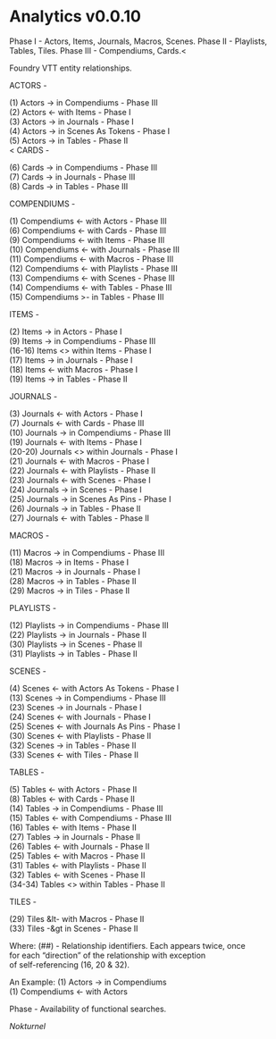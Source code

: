 # Analytics v0.0.10

Phase I - Actors, Items, Journals, Macros, Scenes.
Phase II - Playlists, Tables, Tiles.
Phase III - Compendiums, Cards.<

Foundry VTT entity relationships.

ACTORS -

(1) Actors -> in Compendiums - Phase III<br>
(2) Actors <- with Items - Phase I<br>
(3) Actors -> in Journals - Phase I<br>
(4) Actors -> in Scenes As Tokens - Phase I<br>
(5) Actors -> in Tables - Phase II<br>
<
CARDS -

(6) Cards -> in Compendiums - Phase III<br>
(7) Cards -> in Journals - Phase III<br>
(8) Cards -> in Tables - Phase III<br>

COMPENDIUMS -

(1) Compendiums <- with Actors - Phase III<br>
(6) Compendiums <- with Cards - Phase III<br>
(9) Compendiums <- with Items - Phase III<br>
(10) Compendiums <- with Journals - Phase III<br>
(11) Compendiums <- with Macros - Phase III<br>
(12) Compendiums <- with Playlists - Phase III<br>
(13) Compendiums <- with Scenes - Phase III<br>
(14) Compendiums <- with Tables - Phase III<br>
(15) Compendiums >- in Tables - Phase III<br>

ITEMS -

(2) Items -> in Actors - Phase I<br>
(9) Items -> in Compendiums - Phase III<br>
(16-16) Items <> within Items - Phase I<br>
(17) Items -> in Journals - Phase I<br>
(18) Items <- with Macros - Phase I<br>
(19) Items -> in Tables - Phase II<br>

JOURNALS -

(3) Journals <- with Actors - Phase I<br>
(7) Journals <- with Cards - Phase III<br>
(10) Journals -> in Compendiums - Phase III<br>
(19) Journals <- with Items - Phase I<br>
(20-20) Journals <> within Journals - Phase I<br>
(21) Journals <- with Macros - Phase I<br>
(22) Journals <- with Playlists - Phase II<br>
(23) Journals <- with Scenes - Phase I<br>
(24) Journals -> in Scenes - Phase I<br>
(25) Journals -> in Scenes As Pins - Phase I<br>
(26) Journals -> in Tables - Phase II<br>
(27) Journals <- with Tables - Phase II<br>

MACROS -

(11) Macros -> in Compendiums - Phase III<br>
(18) Macros -> in Items - Phase I<br>
(21) Macros -> in Journals - Phase I<br>
(28) Macros -> in Tables - Phase II<br>
(29) Macros -> in Tiles - Phase II<br>

PLAYLISTS -

(12) Playlists -> in Compendiums - Phase III<br>
(22) Playlists -> in Journals - Phase II<br>
(30) Playlists -> in Scenes - Phase II<br>
(31) Playlists -> in Tables - Phase II<br>

SCENES -

(4) Scenes <- with Actors As Tokens - Phase I<br>
(13) Scenes -> in Compendiums - Phase III<br>
(23) Scenes -> in Journals - Phase I<br>
(24) Scenes <- with Journals - Phase I<br>
(25) Scenes <- with Journals As Pins - Phase I<br>
(30) Scenes <- with Playlists - Phase II<br>
(32) Scenes -> in Tables - Phase II<br>
(33) Scenes <- with Tiles - Phase II<br>

TABLES -

(5) Tables <- with Actors - Phase II<br>
(8) Tables <- with Cards - Phase II<br>
(14) Tables -> in Compendiums - Phase III<br>
(15) Tables <- with Compendiums - Phase III<br>
(16) Tables <- with Items - Phase II<br>
(27) Tables -> in Journals - Phase II<br>
(26) Tables <- with Journals - Phase II<br>
(25) Tables <- with Macros - Phase II<br>
(31) Tables <- with Playlists - Phase II<br>
(32) Tables <- with Scenes - Phase II<br>
(34-34) Tables <> within Tables - Phase II<br>

TILES -

(29) Tiles &lt- with Macros - Phase II<br>
(33) Tiles -&gt in Scenes - Phase II<br>

Where:
(##) - Relationship identifiers. Each appears twice, once<br>
for each “direction” of the relationship with exception<br>
of self-referencing (16, 20 & 32).<br>

An Example:
(1) Actors -> in Compendiums<br>
(1) Compendiums <- with Actors<br>

Phase - Availability of functional searches.

<i>Nokturnel</i>